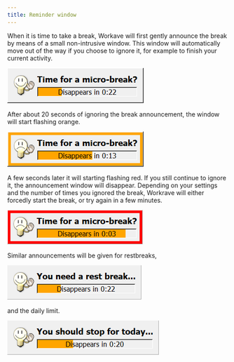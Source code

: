 ```yaml
---
title: Reminder window
---
```

When it is time to take a break, Workave will first gently announce the break by
means of a small non-intrusive window. This window will automatically move out
of the way if you choose to ignore it, for example to finish your current
activity.

![Microbreak prelude window](/images/screenshots/prelude-microbreak.png)

After about 20 seconds of ignoring the break announcement, the window will start
flashing orange.

![Microbreak prelude window](/images/screenshots/prelude-microbreak-warn.png)

A few seconds later it will starting flashing red. If you still continue to
ignore it, the announcement window will disappear. Depending on your settings
and the number of times you ignored the break, Workrave will either forcedly
start the break, or try again in a few minutes.

![Microbreak prelude window](/images/screenshots/prelude-microbreak-warn-red.png)

Similar announcements will be given for restbreaks,

![Rest break prelude window](/images/screenshots/prelude-restbreak.png)

and the daily limit.

![Daily limit prelude window](/images/screenshots/prelude-daily.png)
